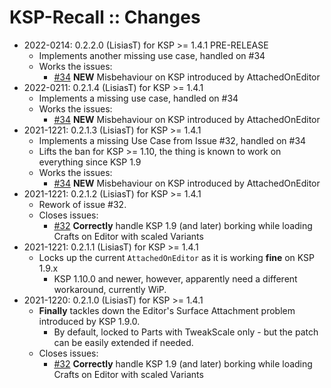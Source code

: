 # KSP-Recall :: Changes

* 2022-0214: 0.2.2.0 (LisiasT) for KSP >= 1.4.1 PRE-RELEASE
	+ Implements another missing use case, handled on #34
	+ Works the issues:
		- [#34](https://github.com/net-lisias-ksp/KSP-Recall/issues/34) **NEW** Misbehaviour on KSP introduced by AttachedOnEditor
* 2022-0211: 0.2.1.4 (LisiasT) for KSP >= 1.4.1
	+ Implements a missing use case, handled on #34
	+ Works the issues:
		- [#34](https://github.com/net-lisias-ksp/KSP-Recall/issues/34) **NEW** Misbehaviour on KSP introduced by AttachedOnEditor
* 2021-1221: 0.2.1.3 (LisiasT) for KSP >= 1.4.1
	+ Implements a missing Use Case from Issue #32, handled on #34
	+ Lifts the ban for KSP >= 1.10, the thing is known to work on everything since KSP 1.9
	+ Works the issues:
		- [#34](https://github.com/net-lisias-ksp/KSP-Recall/issues/34) **NEW** Misbehaviour on KSP introduced by AttachedOnEditor
* 2021-1221: 0.2.1.2 (LisiasT) for KSP >= 1.4.1
	+ Rework of issue #32.
	+ Closes issues:
		- [#32](https://github.com/net-lisias-ksp/KSP-Recall/issues/32) **Correctly** handle KSP 1.9 (and later) borking while loading Crafts on Editor with scaled Variants
* 2021-1221: 0.2.1.1 (LisiasT) for KSP >= 1.4.1
	+ Locks up the current `AttachedOnEditor` as it is working **fine** on KSP 1.9.x
		- KSP 1.10.0 and newer, however, apparently need a different workaround, currently WiP. 
* 2021-1220: 0.2.1.0 (LisiasT) for KSP >= 1.4.1
	+ **Finally** tackles down the Editor's Surface Attachment problem introduced by KSP 1.9.0.
		- By default, locked to Parts with TweakScale only - but the patch can be easily extended if needed. 
	+ Closes issues:
		- [#32](https://github.com/net-lisias-ksp/KSP-Recall/issues/32) **Correctly** handle KSP 1.9 (and later) borking while loading Crafts on Editor with scaled Variants
